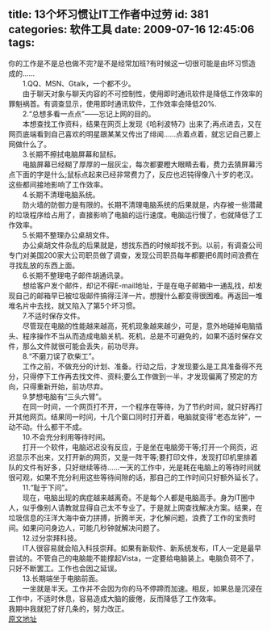 title: 13个坏习惯让IT工作者中过劳
id: 381
categories: 软件工具
date: 2009-07-16 12:45:06
tags:
---

你的工作是不是总也做不完?是不是经常加班?有时候这一切很可能是由坏习惯造成的……
</br>　　1.QQ、MSN、Gtalk，一个都不少。
</br>　　由于聊天对象与聊天内容的不可控制性，使用即时通讯软件是降低工作效率的罪魁祸首。有调查显示，使用即时通讯软件，工作效率会降低20%.
</br>　　2.“总想多看一点点”——忘记上网的目的。
</br>　　本想查找工作资料，结果在网页上发现《哈利波特7》出来了;再点进去，又在网页底端看到自己喜欢的明星跟某某又传出了绯闻……点着点着，就忘记自己要上网做什么了。
</br>　　3.长期不擦拭电脑屏幕和鼠标。
</br>　　电脑屏幕已经糊了厚厚的一层灰尘，每次都要瞪大眼睛去看，费力去猜屏幕污点下面的字是什么;鼠标点起来已经非常费力了，反应也迟钝得像八十岁的老汉。这些都间接地影响了工作效率。
</br>　　4.长期不清理电脑系统。
</br>　　防火墙的防御力是有限的。长期不清理电脑系统的后果就是，内存被一些潜藏的垃圾程序给占用了，直接影响了电脑的运行速度。电脑运行慢了，也就降低了工作效率。
</br>　　5.长期不整理办公桌胡文件。
</br>　　办公桌胡文件杂乱的后果就是，想找东西的时候却找不到。以前，有调查公司专门对美国200家大公司职员做了调查，发现公司职员每年都要把6周时间浪费在寻找乱放的东西上面。
</br>　　6.长期不整理电子邮件胡通讯录。
</br>　　想给客户发个邮件，却记不得E-mail地址，于是在电子邮箱中一通乱找，却发现自己的邮箱早已被垃圾邮件搞得汪洋一片。想搜什么都变得很困难。再返回一堆堆名片中去找，就又陷入了第5个坏习惯。
</br>　　7.不适时保存文件。
</br>　　尽管现在电脑的性能越来越高，死机现象越来越少，可是，意外地碰掉电脑插头、程序操作不当从而造成电脑关机、死机，总是不可避免的，如果不适时保存文件，那么文件就很可能会丢失，前功尽弃。
</br>　　8.“不磨刀误了砍柴工”。
</br>　　工作之前，不做充分的计划、准备。行动之后，才发现要么是工具准备得不充分，只得停下工作再去找文件、资料;要么工作做到一半，才发现偏离了预定的方向，只得重新开始，前功尽弃。
</br>　　9.梦想电脑有“三头六臂”。
</br>　　在同一时间，一个网页打不开，一个程序在等待，为了节约时间，就只好再打开其他网页。结果同一时间，十几个窗口同时打开着，电脑就变得“老态龙钟”，一动不动。什么都干不成。
</br>　　10.不会充分利用等待时间。
</br>　　打开一个软件，电脑迟迟没有反应，于是坐在电脑旁干等;打开一个网页，迟迟显示不出来，又打开新的网页，又是一阵干等;要打印文件，发现打印机里排着队的文件有好多，只好继续等待……一天的工作中，光是耗在电脑上的等待时间就很可观，如果不充分利用这些等待间隙的话，那自己的工作时间只好额外延长了。
</br>　　11.“耻于下问”。
</br>　　现在，电脑出现的病症越来越离奇。不是每个人都是电脑高手。身为IT圈中人，似乎像别人请教就显得自己太不专业了。于是就上网查找解决方案。结果，在垃圾信息的汪洋大海中奋力拼搏，折腾半天，才化解问题，浪费了工作的宝贵时间。如果问问身边人，可能几秒钟就解决问题了。
</br>　　12.过分崇拜科技。
</br>　　IT人很容易就会陷入科技崇拜。如果有新软件、新系统发布，IT人一定是最早尝试的。不管自己的电脑能不能撑起Vista，一定要给电脑装上。电脑负荷不了，只好不断罢工。工作也会因之延误。
</br>　　13.长期端坐于电脑前面。
</br>　　一坐就是半天。工作并不会因为你的马不停蹄而加速。相反，如果总是沉浸在工作中，不适时休息，容易造成大脑的疲倦，反而降低了工作效率。
</br>我期中我就犯了好几条的，努力改正。
</br>[原文地址](http://www.20ju.com/content/V103778_1.htm)
